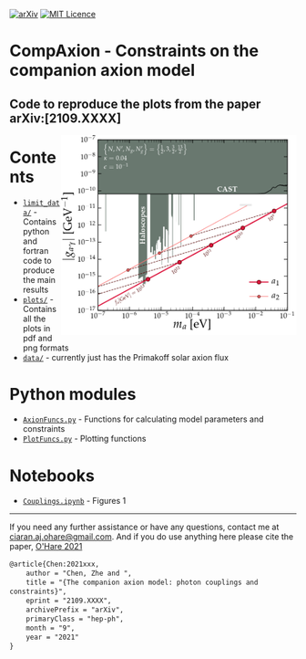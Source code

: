 [![arXiv](https://img.shields.io/badge/arXiv-2109.03116-B31B1B.svg)](https://arxiv.org/abs/2109.XXXXX)
[![MIT Licence](https://badges.frapsoft.com/os/mit/mit.svg?v=103)](https://opensource.org/licenses/mit-license.php)

# CompAxion - Constraints on the companion axion model
Code to reproduce the plots from the paper arXiv:[2109.XXXX]
---
[<img align="right" src="plots/plots_png/Couplings.png" height="350">](https://github.com/cajohare/NeutrinoFog/raw/master/plots/plots_png/Couplings.png)

# Contents
* [`limit_data/`](https://github.com/cajohare/NeutrinoFog/tree/main/src) - Contains python and fortran code to produce the main results
* [`plots/`](https://github.com/cajohare/NeutrinoFog/tree/main/plots) - Contains all the plots in pdf and png formats
* [`data/`](https://github.com/cajohare/NeutrinoFog/tree/main/data) - currently just has the Primakoff solar axion flux

# Python modules
* [`AxionFuncs.py`](https://github.com/cajohare/NeutrinoFog/blob/main/src/AxionFuncs.py) - Functions for calculating model parameters and constraints
* [`PlotFuncs.py`](https://github.com/cajohare/NeutrinoFog/blob/main/src/PlotFuncs.py) - Plotting functions

# Notebooks
* [`Couplings.ipynb`](https://github.com/cajohare/NeutrinoFog/blob/main/notebooks/Main.ipynb) - Figures 1
---

If you need any further assistance or have any questions, contact me at ciaran.aj.ohare@gmail.com. And if you do use anything here please cite the paper, [O'Hare 2021](https://arxiv.org/abs/2109.?????)
```
@article{Chen:2021xxx,
    author = "Chen, Zhe and ",
    title = "{The companion axion model: photon couplings and constraints}",
    eprint = "2109.XXXX",
    archivePrefix = "arXiv",
    primaryClass = "hep-ph",
    month = "9",
    year = "2021"
}
```
